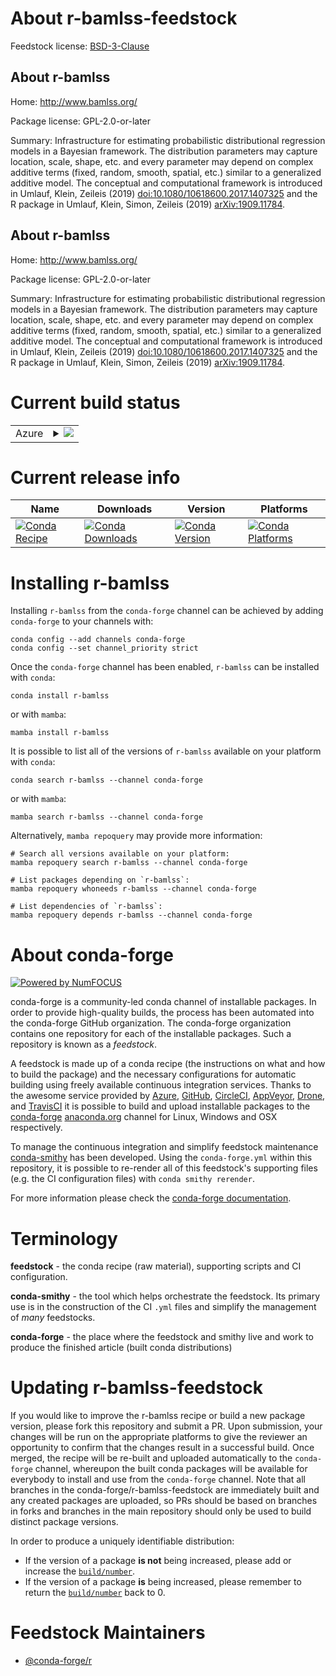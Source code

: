 About r-bamlss-feedstock
========================

Feedstock license: [BSD-3-Clause](https://github.com/conda-forge/r-bamlss-feedstock/blob/main/LICENSE.txt)


About r-bamlss
--------------

Home: http://www.bamlss.org/

Package license: GPL-2.0-or-later

Summary: Infrastructure for estimating probabilistic distributional regression models in a Bayesian framework. The distribution parameters may capture location, scale, shape, etc. and every parameter may depend on complex additive terms (fixed, random, smooth, spatial, etc.) similar to a generalized additive model. The conceptual and computational framework is introduced in Umlauf, Klein, Zeileis (2019) <doi:10.1080/10618600.2017.1407325> and the R package in Umlauf, Klein, Simon, Zeileis (2019) <arXiv:1909.11784>.

About r-bamlss
--------------

Home: http://www.bamlss.org/

Package license: GPL-2.0-or-later

Summary: Infrastructure for estimating probabilistic distributional regression models in a Bayesian framework. The distribution parameters may capture location, scale, shape, etc. and every parameter may depend on complex additive terms (fixed, random, smooth, spatial, etc.) similar to a generalized additive model. The conceptual and computational framework is introduced in Umlauf, Klein, Zeileis (2019) <doi:10.1080/10618600.2017.1407325> and the R package in Umlauf, Klein, Simon, Zeileis (2019) <arXiv:1909.11784>.

Current build status
====================


<table>
    
  <tr>
    <td>Azure</td>
    <td>
      <details>
        <summary>
          <a href="https://dev.azure.com/conda-forge/feedstock-builds/_build/latest?definitionId=14358&branchName=main">
            <img src="https://dev.azure.com/conda-forge/feedstock-builds/_apis/build/status/r-bamlss-feedstock?branchName=main">
          </a>
        </summary>
        <table>
          <thead><tr><th>Variant</th><th>Status</th></tr></thead>
          <tbody><tr>
              <td>linux_64_r_base4.3</td>
              <td>
                <a href="https://dev.azure.com/conda-forge/feedstock-builds/_build/latest?definitionId=14358&branchName=main">
                  <img src="https://dev.azure.com/conda-forge/feedstock-builds/_apis/build/status/r-bamlss-feedstock?branchName=main&jobName=linux&configuration=linux%20linux_64_r_base4.3" alt="variant">
                </a>
              </td>
            </tr><tr>
              <td>linux_64_r_base4.4</td>
              <td>
                <a href="https://dev.azure.com/conda-forge/feedstock-builds/_build/latest?definitionId=14358&branchName=main">
                  <img src="https://dev.azure.com/conda-forge/feedstock-builds/_apis/build/status/r-bamlss-feedstock?branchName=main&jobName=linux&configuration=linux%20linux_64_r_base4.4" alt="variant">
                </a>
              </td>
            </tr><tr>
              <td>osx_64_r_base4.3</td>
              <td>
                <a href="https://dev.azure.com/conda-forge/feedstock-builds/_build/latest?definitionId=14358&branchName=main">
                  <img src="https://dev.azure.com/conda-forge/feedstock-builds/_apis/build/status/r-bamlss-feedstock?branchName=main&jobName=osx&configuration=osx%20osx_64_r_base4.3" alt="variant">
                </a>
              </td>
            </tr><tr>
              <td>osx_64_r_base4.4</td>
              <td>
                <a href="https://dev.azure.com/conda-forge/feedstock-builds/_build/latest?definitionId=14358&branchName=main">
                  <img src="https://dev.azure.com/conda-forge/feedstock-builds/_apis/build/status/r-bamlss-feedstock?branchName=main&jobName=osx&configuration=osx%20osx_64_r_base4.4" alt="variant">
                </a>
              </td>
            </tr><tr>
              <td>win_64_r_base4.3</td>
              <td>
                <a href="https://dev.azure.com/conda-forge/feedstock-builds/_build/latest?definitionId=14358&branchName=main">
                  <img src="https://dev.azure.com/conda-forge/feedstock-builds/_apis/build/status/r-bamlss-feedstock?branchName=main&jobName=win&configuration=win%20win_64_r_base4.3" alt="variant">
                </a>
              </td>
            </tr><tr>
              <td>win_64_r_base4.4</td>
              <td>
                <a href="https://dev.azure.com/conda-forge/feedstock-builds/_build/latest?definitionId=14358&branchName=main">
                  <img src="https://dev.azure.com/conda-forge/feedstock-builds/_apis/build/status/r-bamlss-feedstock?branchName=main&jobName=win&configuration=win%20win_64_r_base4.4" alt="variant">
                </a>
              </td>
            </tr>
          </tbody>
        </table>
      </details>
    </td>
  </tr>
</table>

Current release info
====================

| Name | Downloads | Version | Platforms |
| --- | --- | --- | --- |
| [![Conda Recipe](https://img.shields.io/badge/recipe-r--bamlss-green.svg)](https://anaconda.org/conda-forge/r-bamlss) | [![Conda Downloads](https://img.shields.io/conda/dn/conda-forge/r-bamlss.svg)](https://anaconda.org/conda-forge/r-bamlss) | [![Conda Version](https://img.shields.io/conda/vn/conda-forge/r-bamlss.svg)](https://anaconda.org/conda-forge/r-bamlss) | [![Conda Platforms](https://img.shields.io/conda/pn/conda-forge/r-bamlss.svg)](https://anaconda.org/conda-forge/r-bamlss) |

Installing r-bamlss
===================

Installing `r-bamlss` from the `conda-forge` channel can be achieved by adding `conda-forge` to your channels with:

```
conda config --add channels conda-forge
conda config --set channel_priority strict
```

Once the `conda-forge` channel has been enabled, `r-bamlss` can be installed with `conda`:

```
conda install r-bamlss
```

or with `mamba`:

```
mamba install r-bamlss
```

It is possible to list all of the versions of `r-bamlss` available on your platform with `conda`:

```
conda search r-bamlss --channel conda-forge
```

or with `mamba`:

```
mamba search r-bamlss --channel conda-forge
```

Alternatively, `mamba repoquery` may provide more information:

```
# Search all versions available on your platform:
mamba repoquery search r-bamlss --channel conda-forge

# List packages depending on `r-bamlss`:
mamba repoquery whoneeds r-bamlss --channel conda-forge

# List dependencies of `r-bamlss`:
mamba repoquery depends r-bamlss --channel conda-forge
```


About conda-forge
=================

[![Powered by
NumFOCUS](https://img.shields.io/badge/powered%20by-NumFOCUS-orange.svg?style=flat&colorA=E1523D&colorB=007D8A)](https://numfocus.org)

conda-forge is a community-led conda channel of installable packages.
In order to provide high-quality builds, the process has been automated into the
conda-forge GitHub organization. The conda-forge organization contains one repository
for each of the installable packages. Such a repository is known as a *feedstock*.

A feedstock is made up of a conda recipe (the instructions on what and how to build
the package) and the necessary configurations for automatic building using freely
available continuous integration services. Thanks to the awesome service provided by
[Azure](https://azure.microsoft.com/en-us/services/devops/), [GitHub](https://github.com/),
[CircleCI](https://circleci.com/), [AppVeyor](https://www.appveyor.com/),
[Drone](https://cloud.drone.io/welcome), and [TravisCI](https://travis-ci.com/)
it is possible to build and upload installable packages to the
[conda-forge](https://anaconda.org/conda-forge) [anaconda.org](https://anaconda.org/)
channel for Linux, Windows and OSX respectively.

To manage the continuous integration and simplify feedstock maintenance
[conda-smithy](https://github.com/conda-forge/conda-smithy) has been developed.
Using the ``conda-forge.yml`` within this repository, it is possible to re-render all of
this feedstock's supporting files (e.g. the CI configuration files) with ``conda smithy rerender``.

For more information please check the [conda-forge documentation](https://conda-forge.org/docs/).

Terminology
===========

**feedstock** - the conda recipe (raw material), supporting scripts and CI configuration.

**conda-smithy** - the tool which helps orchestrate the feedstock.
                   Its primary use is in the construction of the CI ``.yml`` files
                   and simplify the management of *many* feedstocks.

**conda-forge** - the place where the feedstock and smithy live and work to
                  produce the finished article (built conda distributions)


Updating r-bamlss-feedstock
===========================

If you would like to improve the r-bamlss recipe or build a new
package version, please fork this repository and submit a PR. Upon submission,
your changes will be run on the appropriate platforms to give the reviewer an
opportunity to confirm that the changes result in a successful build. Once
merged, the recipe will be re-built and uploaded automatically to the
`conda-forge` channel, whereupon the built conda packages will be available for
everybody to install and use from the `conda-forge` channel.
Note that all branches in the conda-forge/r-bamlss-feedstock are
immediately built and any created packages are uploaded, so PRs should be based
on branches in forks and branches in the main repository should only be used to
build distinct package versions.

In order to produce a uniquely identifiable distribution:
 * If the version of a package **is not** being increased, please add or increase
   the [``build/number``](https://docs.conda.io/projects/conda-build/en/latest/resources/define-metadata.html#build-number-and-string).
 * If the version of a package **is** being increased, please remember to return
   the [``build/number``](https://docs.conda.io/projects/conda-build/en/latest/resources/define-metadata.html#build-number-and-string)
   back to 0.

Feedstock Maintainers
=====================

* [@conda-forge/r](https://github.com/conda-forge/r/)

